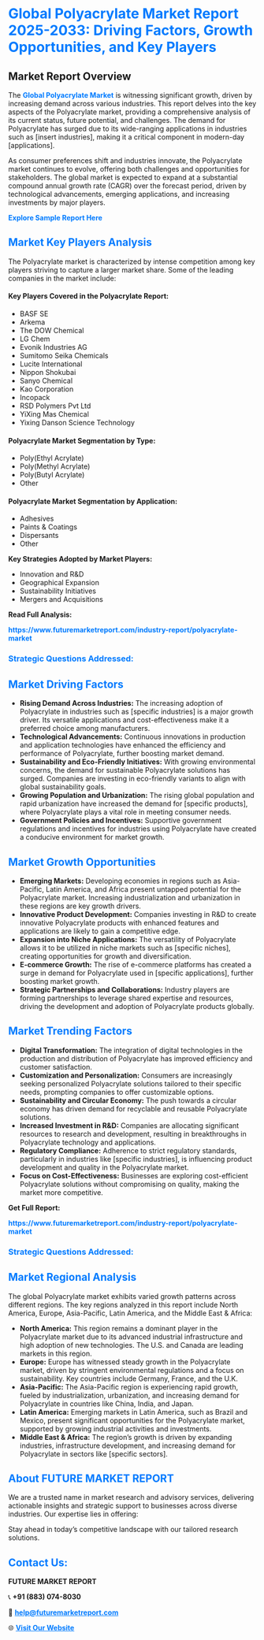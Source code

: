 <h1 style="color: #007BFF;">Global Polyacrylate Market Report 2025-2033: Driving Factors, Growth Opportunities, and Key Players</h1>

<section id="overview">
<h2>Market Report Overview</h2>
<p>The <a href="https://www.futuremarketreport.com/industry-report/polyacrylate-market" style="color: #007BFF; text-decoration: none;"><strong>Global Polyacrylate Market</strong></a> is witnessing significant growth, driven by increasing demand across various industries. This report delves into the key aspects of the Polyacrylate market, providing a comprehensive analysis of its current status, future potential, and challenges. The demand for Polyacrylate has surged due to its wide-ranging applications in industries such as [insert industries], making it a critical component in modern-day [applications].</p>
<p>As consumer preferences shift and industries innovate, the Polyacrylate market continues to evolve, offering both challenges and opportunities for stakeholders. The global market is expected to expand at a substantial compound annual growth rate (CAGR) over the forecast period, driven by technological advancements, emerging applications, and increasing investments by major players.</p>
</section>

<section id="overview">
<p><a href="https://www.futuremarketreport.com/request-sample/reportId=88930" style="color: #007BFF; text-decoration: none;"><strong>Explore Sample Report Here</strong></a></p>
</section>

<section id="key-players">
<h2 style="color: #007BFF;">Market Key Players Analysis</h2>
<p>The Polyacrylate market is characterized by intense competition among key players striving to capture a larger market share. Some of the leading companies in the market include:</p>
<h4>Key Players Covered in the Polyacrylate Report:</h4>
<ul><li>BASF SE</li><li>Arkema</li><li>The DOW Chemical</li><li>LG Chem</li><li>Evonik Industries AG</li><li>Sumitomo Seika Chemicals</li><li>Lucite International</li><li>Nippon Shokubai</li><li>Sanyo Chemical</li><li>Kao Corporation</li><li>Incopack</li><li>RSD Polymers Pvt Ltd</li><li>YiXing Mas Chemical</li><li>Yixing Danson Science Technology</li></ul>
<h4>Polyacrylate Market Segmentation by Type:</h4>
<ul><li>Poly(Ethyl Acrylate)</li><li>Poly(Methyl Acrylate)</li><li>Poly(Butyl Acrylate)</li><li>Other</li></ul>

<h4>Polyacrylate Market Segmentation by Application:</h4>
<ul><li>Adhesives</li><li>Paints &amp; Coatings</li><li>Dispersants</li><li>Other</li></ul>
<p><strong>Key Strategies Adopted by Market Players:</strong></p>
<ul>
<li>Innovation and R&D</li>
<li>Geographical Expansion</li>
<li>Sustainability Initiatives</li>
<li>Mergers and Acquisitions</li>
</ul>
</section>

<section>
<p><strong>Read Full Analysis: </strong></p><a href="https://www.futuremarketreport.com/industry-report/polyacrylate-market" style="color: #007BFF; text-decoration: none;"><strong>https://www.futuremarketreport.com/industry-report/polyacrylate-market</strong></a>
<h3 style="color: #007BFF;">Strategic Questions Addressed:</h3>
</section>

<section id="driving-factors">
<h2 style="color: #007BFF;">Market Driving Factors</h2>
<ul>
<li><strong>Rising Demand Across Industries:</strong> The increasing adoption of Polyacrylate in industries such as [specific industries] is a major growth driver. Its versatile applications and cost-effectiveness make it a preferred choice among manufacturers.</li>
<li><strong>Technological Advancements:</strong> Continuous innovations in production and application technologies have enhanced the efficiency and performance of Polyacrylate, further boosting market demand.</li>
<li><strong>Sustainability and Eco-Friendly Initiatives:</strong> With growing environmental concerns, the demand for sustainable Polyacrylate solutions has surged. Companies are investing in eco-friendly variants to align with global sustainability goals.</li>
<li><strong>Growing Population and Urbanization:</strong> The rising global population and rapid urbanization have increased the demand for [specific products], where Polyacrylate plays a vital role in meeting consumer needs.</li>
<li><strong>Government Policies and Incentives:</strong> Supportive government regulations and incentives for industries using Polyacrylate have created a conducive environment for market growth.</li>
</ul>
</section>

<section id="growth-opportunities">
<h2 style="color: #007BFF;">Market Growth Opportunities</h2>
<ul>
<li><strong>Emerging Markets:</strong> Developing economies in regions such as Asia-Pacific, Latin America, and Africa present untapped potential for the Polyacrylate market. Increasing industrialization and urbanization in these regions are key growth drivers.</li>
<li><strong>Innovative Product Development:</strong> Companies investing in R&D to create innovative Polyacrylate products with enhanced features and applications are likely to gain a competitive edge.</li>
<li><strong>Expansion into Niche Applications:</strong> The versatility of Polyacrylate allows it to be utilized in niche markets such as [specific niches], creating opportunities for growth and diversification.</li>
<li><strong>E-commerce Growth:</strong> The rise of e-commerce platforms has created a surge in demand for Polyacrylate used in [specific applications], further boosting market growth.</li>
<li><strong>Strategic Partnerships and Collaborations:</strong> Industry players are forming partnerships to leverage shared expertise and resources, driving the development and adoption of Polyacrylate products globally.</li>
</ul>
</section>

<section id="trending-factors">
<h2 style="color: #007BFF;">Market Trending Factors</h2>
<ul>
<li><strong>Digital Transformation:</strong> The integration of digital technologies in the production and distribution of Polyacrylate has improved efficiency and customer satisfaction.</li>
<li><strong>Customization and Personalization:</strong> Consumers are increasingly seeking personalized Polyacrylate solutions tailored to their specific needs, prompting companies to offer customizable options.</li>
<li><strong>Sustainability and Circular Economy:</strong> The push towards a circular economy has driven demand for recyclable and reusable Polyacrylate solutions.</li>
<li><strong>Increased Investment in R&D:</strong> Companies are allocating significant resources to research and development, resulting in breakthroughs in Polyacrylate technology and applications.</li>
<li><strong>Regulatory Compliance:</strong> Adherence to strict regulatory standards, particularly in industries like [specific industries], is influencing product development and quality in the Polyacrylate market.</li>
<li><strong>Focus on Cost-Effectiveness:</strong> Businesses are exploring cost-efficient Polyacrylate solutions without compromising on quality, making the market more competitive.</li>
</ul>
</section>

<section>
<p><strong>Get Full Report: </strong></p><a href="https://www.futuremarketreport.com/industry-report/polyacrylate-market" style="color: #007BFF; text-decoration: none;"><strong>https://www.futuremarketreport.com/industry-report/polyacrylate-market</strong></a>
<h3 style="color: #007BFF;">Strategic Questions Addressed:</h3>
</section>


<section id="regional-analysis">
<h2 style="color: #007BFF;">Market Regional Analysis</h2>
<p>The global Polyacrylate market exhibits varied growth patterns across different regions. The key regions analyzed in this report include North America, Europe, Asia-Pacific, Latin America, and the Middle East & Africa:</p>
<ul>
<li><strong>North America:</strong> This region remains a dominant player in the Polyacrylate market due to its advanced industrial infrastructure and high adoption of new technologies. The U.S. and Canada are leading markets in this region.</li>
<li><strong>Europe:</strong> Europe has witnessed steady growth in the Polyacrylate market, driven by stringent environmental regulations and a focus on sustainability. Key countries include Germany, France, and the U.K.</li>
<li><strong>Asia-Pacific:</strong> The Asia-Pacific region is experiencing rapid growth, fueled by industrialization, urbanization, and increasing demand for Polyacrylate in countries like China, India, and Japan.</li>
<li><strong>Latin America:</strong> Emerging markets in Latin America, such as Brazil and Mexico, present significant opportunities for the Polyacrylate market, supported by growing industrial activities and investments.</li>
<li><strong>Middle East & Africa:</strong> The region’s growth is driven by expanding industries, infrastructure development, and increasing demand for Polyacrylate in sectors like [specific sectors].</li>
</ul>
</section>

<footer>
<h2 style="color: #007BFF;">About FUTURE MARKET REPORT</h2>
<p>We are a trusted name in market research and advisory services, delivering actionable insights and strategic support to businesses across diverse industries. Our expertise lies in offering:</p>

<p>Stay ahead in today’s competitive landscape with our tailored research solutions.</p>

<h2 style="color: #007BFF;">Contact Us:</h2>
<p><strong>FUTURE MARKET REPORT</strong></p>
<p>📞 <strong>+91 (883) 074-8030</strong></p>
<p>📧 <strong><a href="mailto:help@futuremarketreport.com" style="color: #007BFF;">help@futuremarketreport.com</a></strong></p>
<p>🌐 <strong><a href="https://www.futuremarketreport.com/" style="color: #007BFF;">Visit Our Website</a></strong></p>
</footer>